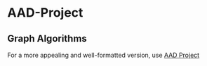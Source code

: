 # AAD-Project
## Graph Algorithms

For a more appealing and well-formatted version, use [AAD Project](https://beneficial-cast-d1c.notion.site/AAD-Project-8e43f056f1a747a1baa0a761eadc00a3)
